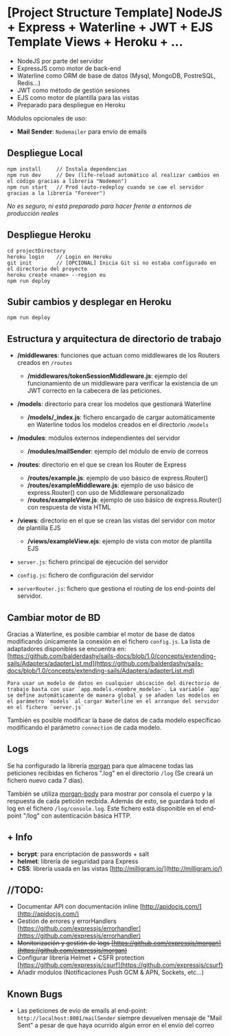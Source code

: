 # [Project Structure Template] NodeJS + Express + Waterline + JWT + EJS Template Views + Heroku + ...

- NodeJS por parte del servidor
- ExpressJS como motor de back-end
- Waterline como ORM de base de datos (Mysql, MongoDB, PostreSQL, Redis...)
- JWT como método de gestión sesiones
- EJS como motor de plantilla para las vistas
- Preparado para despliegue en Heroku

Módulos opcionales de uso:

- **Mail Sender**: `Nodemailer` para envío de emails

## Despliegue Local

    npm install     // Instala dependencias
    npm run dev     // Dev (life-reload automático al realizar cambios en el código gracias a librería "Nodemon")
    npm run start   // Prod (auto-redeploy cuando se cae el servidor gracias a la librería "Forever")

_No es seguro, ni está preparado para hacer frente a entornos de producción reales_

## Despliegue Heroku

    cd projectDirectory
    heroku login    // Login en Heroku
    git init        // [OPCIONAL] Inicia Git si no estaba configurado en el directorio del proyecto
    heroku create <name> --region eu
    npm run deploy

## Subir cambios y desplegar en Heroku

    npm run deploy

## Estructura y arquitectura de directorio de trabajo

- **/middlewares**: funciones que actuan como middlewares de los Routers creados en `/routes`
    - **/middlewares/tokenSessionMiddleware.js**: ejemplo del funcionamiento de un middleware para verificar la existencia de un JWT correcto en la cabecera de las peticiones.
- **/models**: directorio para crear los modelos que gestionará Waterline
    - **/models/_index.js**: fichero encargado de cargar automáticamente en Waterline todos los modelos creados en el directorio `/models`
- **/modules**: módulos externos independientes del servidor
    - **/modules/mailSender**: ejemplo del módulo de envío de correos
- **/routes**: directorio en el que se crean los Router de Express
    - **/routes/example.js**: ejemplo de uso básico de express.Router()
    - **/routes/exampleMiddleware.js**: ejemplo de uso básico de express.Router() con uso de Middleware personalizado
    - **/routes/exampleView.js**: ejemplo de uso básico de express.Router() con respuesta de vista HTML
- **/views**: directorio en el que se crean las vistas del servidor con motor de plantilla EJS
    - **/views/exampleView.ejs**: ejemplo de vista con motor de plantilla EJS

- `server.js`: fichero principal de ejecución del servidor
- `config.js`: fichero de configuración del servidor
- `serverRouter.js`: fichero que gestiona el routing de los end-points del servidor.

## Cambiar motor de BD

Gracias a Waterline, es posible cambiar el motor de base de datos modificando únicamente la conexión en el fichero `config.js`. La lista de adaptadores disponibles se encuentra en: [https://github.com/balderdashy/sails-docs/blob/1.0/concepts/extending-sails/Adapters/adapterList.md](https://github.com/balderdashy/sails-docs/blob/1.0/concepts/extending-sails/Adapters/adapterList.md)

    Para usar un modelo de datos en cualquier ubicación del directorio de trabajo basta con usar `app.models.<nombre_modelo>`. La variable `app` se define automáticamente de manera global y se añaden los modelos en el parámetro `models` al cargar Waterline en el arranque del servidor en el fichero `server.js`

También es posible modificar la base de datos de cada modelo específicao modificando el parámetro `connection` de cada modelo.
## Logs

Se ha configurado la librería [morgan](https://github.com/expressjs/morgan) para que almacene todas las peticiones recibidas en ficheros ".log" en el directorio `/log` (Se creará un fichero nuevo cada 7 días).

También se utiliza [morgan-body](https://github.com/sirrodgepodge/morgan-body) para mostrar por consola el cuerpo y la respuesta de cada petición recbida. Además de esto, se guardará todo el log en el fichero `/log/console.log`. Este fichero está disponible en el end-point "/log" con autenticación básica HTTP.
## + Info

- **bcrypt**: para encriptación de passwords + salt
- **helmet**: librería de seguridad para Express
- **CSS**: librería usada en las vistas [http://milligram.io/](http://milligram.io/)

## //TODO:

- Documentar API con documentación inline [http://apidocjs.com/](http://apidocjs.com/)
- Gestión de errores y errorHandlers [https://github.com/expressjs/errorhandler](https://github.com/expressjs/errorhandler)
- ~~Monitorización y gestión de logs [https://github.com/expressjs/morgan](https://github.com/expressjs/morgan)~~
- Configurar librería Helmet + CSFR protection [https://github.com/expressjs/csurf](https://github.com/expressjs/csurf)
- Añadir módulos (Notificaciones Push GCM & APN, Sockets, etc...)

## Known Bugs

- Las peticiones de evío de emails al end-point: `http://localhost:8001/mailSender` siempre devuelven mensaje de "Mail Sent" a pesar de que haya ocurrido algún error en el envío del correo